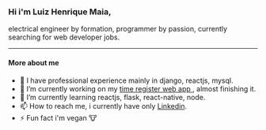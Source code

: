 ### Hi i'm Luiz Henrique Maia,

electrical engineer by formation, programmer by passion, currently searching for web developer jobs.

---

#### More about me
- :briefcase: I have professional experience mainly in django, reactjs, mysql.
- 🔭 I’m currently working on my <a href="https://github.com/luizhenriquemaia/time-register" target="_blank"> time register web app </a>, almost finishing it.
- 🌱 I’m currently learning reactjs, flask, react-native, node.
- 📫 How to reach me, i currently have only <a href="https://www.linkedin.com/in/luiz-henrique-maia/" target="_blank">Linkedin</a>.
- ⚡ Fun fact i'm vegan :cow:


<!--
**luizhenriquemaia/luizhenriquemaia** is a ✨ _special_ ✨ repository because its `README.md` (this file) appears on your GitHub profile.

Here are some ideas to get you started:



- 🤔 I’m looking for help with ...
- 💬 Ask me about ...
- 😄 Pronouns: ...
- ⚡ Fun fact: ...
-->
